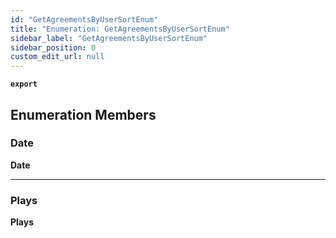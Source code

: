 ```yaml
---
id: "GetAgreementsByUserSortEnum"
title: "Enumeration: GetAgreementsByUserSortEnum"
sidebar_label: "GetAgreementsByUserSortEnum"
sidebar_position: 0
custom_edit_url: null
---
```


**`export`**

## Enumeration Members

### Date

 **Date**

___

### Plays

 **Plays**
